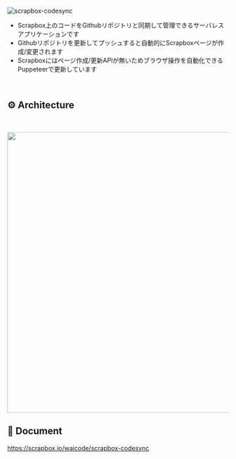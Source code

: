 ![scrapbox-codesync](https://i.gyazo.com/cce54fbe28dca3ac94ce78665952ec52.png "scrapbox-codesync")


- Scrapbox上のコードをGithubリポジトリと同期して管理できるサーバレスアプリケーションです
- Githubリポジトリを更新してプッシュすると自動的にScrapboxページが作成/変更されます
- Scrapboxにはページ作成/更新APIが無いためブラウザ操作を自動化できるPuppeteerで更新しています

<br />

## ⚙ Architecture

<br />

<p align="center">
    <img src="https://cacoo.com/diagrams/L5gAbKbq1avCXTpq-70E32.png" width="640">
</p>

## 📗 Document

https://scrapbox.io/waicode/scrapbox-codesync
